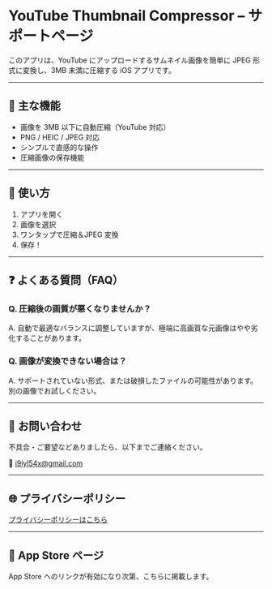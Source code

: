 # YouTube Thumbnail Compressor – サポートページ

このアプリは、YouTube にアップロードするサムネイル画像を簡単に JPEG 形式に変換し、3MB 未満に圧縮する iOS アプリです。

---

## 🔧 主な機能

- 画像を 3MB 以下に自動圧縮（YouTube 対応）
- PNG / HEIC / JPEG 対応
- シンプルで直感的な操作
- 圧縮画像の保存機能

---

## 📱 使い方

1. アプリを開く
2. 画像を選択
3. ワンタップで圧縮＆JPEG 変換
4. 保存！

---

## ❓ よくある質問（FAQ）

### Q. 圧縮後の画質が悪くなりませんか？

A. 自動で最適なバランスに調整していますが、極端に高画質な元画像はやや劣化することがあります。

### Q. 画像が変換できない場合は？

A. サポートされていない形式、または破損したファイルの可能性があります。別の画像でお試しください。

---

## 📩 お問い合わせ

不具合・ご要望などありましたら、以下までご連絡ください。

📧 <i9iyl54x@gmail.com>

---

## 🌐 プライバシーポリシー

[プライバシーポリシーはこちら](https://yourdomain.github.io/privacy)

---

## 🚀 App Store ページ

App Store へのリンクが有効になり次第、こちらに掲載します。

